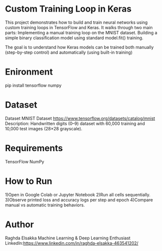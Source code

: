# Custom Training Loop in Keras
This project demonstrates how to build and train neural networks using custom training loops in TensorFlow and Keras.
It walks through two main parts:
Implementing a manual training loop on the MNIST dataset.
Building a simple binary classification model using standard model.fit() training.

The goal is to understand how Keras models can be trained both manually (step-by-step control) and automatically (using built-in training)
# Enironment
pip install tensorflow numpy

# Dataset
Dataset
MNIST Dataset
https://www.tensorflow.org/datasets/catalog/mnist
Description: Handwritten digits (0–9) dataset with 60,000 training and 10,000 test images (28×28 grayscale).

# Requirements
TensorFlow
NumPy

# How to Run
1)Open in Google Colab or Jupyter Notebook
2)Run all cells sequentially.
3)Observe printed loss and accuracy logs per step and epoch
4)Compare manual vs automatic training behaviors.






# Author
Raghda Elsakka
Machine Learning & Deep Learning Enthusiast
LinkedIn:https://www.linkedin.com/in/raghda-elsakka-463541202/
 




